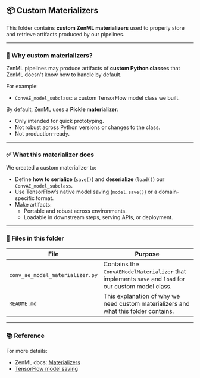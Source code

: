 ## 📦 Custom Materializers

This folder contains **custom ZenML materializers** used to properly store and retrieve artifacts produced by our pipelines.

---

### 🧩 Why custom materializers?

ZenML pipelines may produce artifacts of **custom Python classes** that ZenML doesn't know how to handle by default.

For example:
- `ConvAE_model_subclass`: a custom TensorFlow model class we built.

By default, ZenML uses a **Pickle materializer**:
- Only intended for quick prototyping.
- Not robust across Python versions or changes to the class.
- Not production-ready.

---

### ✅ What this materializer does

We created a custom materializer to:
- Define **how to serialize** (`save()`) and **deserialize** (`load()`) our `ConvAE_model_subclass`.
- Use TensorFlow’s native model saving (`model.save()`) or a domain-specific format.
- Make artifacts:
  - Portable and robust across environments.
  - Loadable in downstream steps, serving APIs, or deployment.

---

### 📄 Files in this folder

| File | Purpose |
|-----|---------|
| `conv_ae_model_materializer.py` | Contains the `ConvAEModelMaterializer` that implements `save` and `load` for our custom model class. |
| `README.md` | This explanation of why we need custom materializers and what this folder contains. |

---

### 📚 Reference

For more details:
- ZenML docs: [Materializers](https://docs.zenml.io/user-guide/storing-artifacts/materializers)
- [TensorFlow model saving](https://www.tensorflow.org/guide/keras/save_and_serialize)